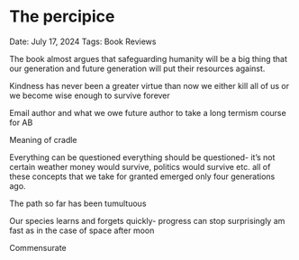 # The percipice

Date: July 17, 2024
Tags: Book Reviews

The book almost argues that safeguarding humanity will be a big thing that our generation and future generation will put their resources against.

Kindness has never been a greater virtue than now we either kill all of us or we become wise enough to survive forever 

Email author and what we owe future author to take a long termism course for AB

Meaning of cradle 

Everything can be questioned everything should be questioned- it’s not certain weather money would survive, politics would survive etc. all of these concepts that we take for granted emerged only four generations ago. 

The path so far has been tumultuous 

Our species learns and forgets quickly- progress can stop surprisingly am fast as in the case of space after moon

Commensurate